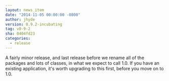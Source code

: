 ```yaml
---
layout: news_item
date: "2014-11-05 00:00:00 -0800"
author: jhyde
version: 0.9.2-incubating
tag: v0-9-2
sha: 0404fd23
categories:
  - release
---
```


<!--
{% comment %}
Licensed to the Apache Software Foundation (ASF) under one or more
contributor license agreements.  See the NOTICE file distributed with
this work for additional information regarding copyright ownership.
The ASF licenses this file to you under the Apache License, Version 2.0
(the "License"); you may not use this file except in compliance with
the License.  You may obtain a copy of the License at

http://www.apache.org/licenses/LICENSE-2.0

Unless required by applicable law or agreed to in writing, software
distributed under the License is distributed on an "AS IS" BASIS,
WITHOUT WARRANTIES OR CONDITIONS OF ANY KIND, either express or implied.
See the License for the specific language governing permissions and
limitations under the License.
{% endcomment %}
-->

A fairly minor release, and last release before we rename all of the packages and lots of classes, in what we expect to call 1.0. If you have an existing application, it's worth upgrading to this first, before you move on to 1.0.
